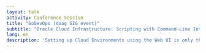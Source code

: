 ```yaml
---
layout: talk
activity: Conference Session
title: "GoDevOps (doag SIG event)"
subtitle: "Oracle Cloud Infrastructure: Scripting with Command-Line Interface for DBAs"
lang: en
description: 'Setting up Cloud Environments using the Web UI is only the second best option. The method of choice is Scripting. While HashiCorps Terraform has become the lingua franca for defining large setups, it appears to be a bit unwieldy for small changes.  Oracle provides the OCI Command Line Interface (CLI) as OpenSource on GitHub, which is ideal for those small changes.  This talk introduces to Scripting with the OCI CLI. It walks through the process of setting it up. A quick orientation is followed by a deep dive in the command line and JSON Parameters. Tips and Tricks as well as common caveats an how to avoid them lead to the conclusion.'
---
```


